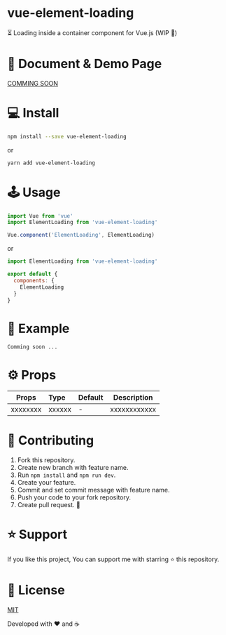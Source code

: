 # vue-element-loading

⏳ Loading inside a container component for Vue.js (WIP 🚧)

# 👀 Document & Demo Page

[COMMING SOON](...)

# 💻 Install

```sh
npm install --save vue-element-loading
```
or
```sh
yarn add vue-element-loading
```

# 🕹 Usage
```javascript
import Vue from 'vue'
import ElementLoading from 'vue-element-loading'

Vue.component('ElementLoading', ElementLoading)
```
or
```javascript
import ElementLoading from 'vue-element-loading'

export default {
  components: {
    ElementLoading
  }
}
```

# 🔎 Example

```html
Comming soon ...
```

# ⚙️ Props
| Props       | Type          | Default  | Description  |
| ----------- |:--------------| ---------|--------------|
| xxxxxxxx    | xxxxxx        | -        | xxxxxxxxxxxx |

# 🤝 Contributing
1. Fork this repository.
2. Create new branch with feature name.
3. Run `npm install` and `npm run dev`.
4. Create your feature.
5. Commit and set commit message with feature name.
6. Push your code to your fork repository.
7. Create pull request. 🙂

# ⭐️ Support

If you like this project, You can support me with starring ⭐ this repository.

# 📄 License

[MIT](LICENSE)

Developed with ❤️ and ☕️ 
